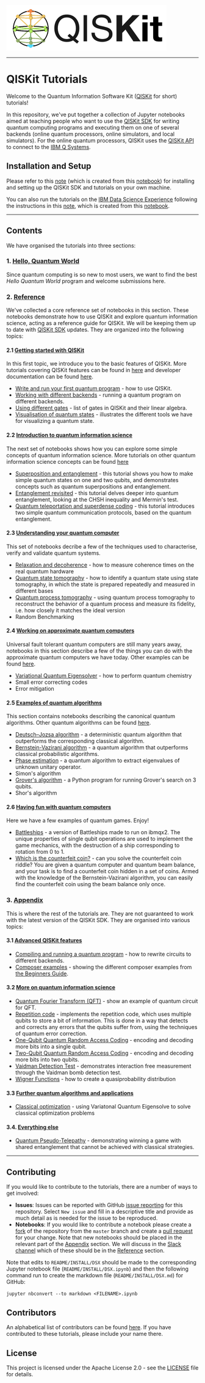
<img src="images/QISKit.gif">

***

# QISKit Tutorials

Welcome to the Quantum Information Software Kit ([QISKit](https://www.qiskit.org/) for short) tutorials! 

In this repository, we've put together a collection of Jupyter notebooks aimed at teaching people who want to use the [QISKit SDK](https://github.com/QISKit/qiskit-sdk-py) for writing quantum computing programs and executing them on one of several backends (online quantum processors, online simulators, and local simulators). For the online quantum processors, QISKit uses the [QISKit API](https://github.com/QISKit/qiskit-api-py) to connect to the [IBM Q Systems](https://quantumexperience.ng.bluemix.net/qx/experience).

## Installation and Setup
Please refer to this [note](INSTALL.md) (which is created from this [notebook](INSTALL.ipynb)) for installing and setting up the QISKit SDK and tutorials on your own machine.

You can also run the tutorials on the [IBM Data Science Experience](https://datascience.ibm.com/) following the instructions in this [note](DSX.md), which is created from this [notebook](DSX.ipynb).

***

## Contents
We have organised the tutorials into three sections:

### 1. [Hello, Quantum World](hello_world/)
Since quantum computing is so new to most users, we want to find the best *Hello Quantum World* program and welcome submissions here. 

### 2. [Reference](reference/)<a id='reference'></a>
We've collected a core reference set of notebooks in this section. These notebooks demonstrate how to use QISKit and explore quantum information science, acting as a reference guide for QISKit. We will be keeping them up to date with [QISKit SDK](https://github.com/QISKit/qiskit-sdk-py) updates. They are organized into the following topics:

#### 2.1 [Getting started with QISKit](reference/tools)
In this first topic, we introduce you to the basic features of QISKit. More tutorials covering QISKit features can be found in [here](#appendix_tools) and developer documentation can be found [here](https://www.qiskit.org/documentation/).
  * [Write and run your first quantum program](reference/tools/getting_started.ipynb) - how to use QISKit.
  * [Working with different backends](reference/tools/working_with_backends.ipynb) - running a quantum program on different backends.
  * [Using different gates](reference/tools/quantum_gates_and_linear_algebra.ipynb) - list of gates in QISKit and their linear algebra.
  * [Visualisation of quantum states](reference/tools/visualizing_quantum_state.ipynb) -  illustrates the different tools we have for visualizing a quantum state.
        
#### 2.2 [Introduction to quantum information science](reference/qis)
The next set of notebooks shows how you can explore some simple concepts of quantum information science. More tutorials on other quantum information science concepts can be found [here](#appendix_qis)
  * [Superposition and entanglement](reference/qis/superposition_and_entanglement.ipynb) - this tutorial shows you how to make simple quantum states on one and two qubits, and demonstrates concepts such as quantum superpositions and entanglement.
  * [Entanglement revisited](reference/qis/entanglement_revisited.ipynb) - this tutorial delves deeper into quantum entanglement, looking at the CHSH inequality and Mermin's test.
  * [Quantum teleportation and superdense coding](reference/qis/teleportation_superdensecoding.ipynb) - this tutorial introduces two simple quantum communication protocols, based on the quantum entanglement. 
    
####  2.3 [Understanding your quantum computer](reference/qcvv)
This set of notebooks decribe a few of the techniques used to characterise, verify and validate quantum systems. 
  * [Relaxation and decoherence](reference/qcvv/relaxation_and_decoherence.ipynb) - how to measure coherence times on the real quantum hardware
  * [Quantum state tomography](reference/qcvv/state_tomography.ipynb) - how to identify a quantum state using state tomography, in which the state is prepared repeatedly and measured in different bases
  * [Quantum process tomography](reference/qcvv/process_tomography.ipynb) - using quantum process tomography to reconstruct the behavior of a quantum process and measure its fidelity, i.e. how closely it matches the ideal version
  * Random Benchmarking

####  2.4 [Working on approximate quantum computers](reference/approximate)
Universal fault tolerant quantum computers are still many years away, notebooks in this section describe a few of the things you can do with the approximate quantum computers we have today. Other examples can be found [here](#appendix_algorithms).
  * [Variational Quantum Eigensolver](reference/approximate/quantum_chemistry.ipynb) - how to perform quantum chemistry 
  * Small error correcting codes
  * Error mitigation

#### 2.5 [Examples of quantum algorithms](reference/algorithms)
This section contains notebooks describing the canonical quantum algorithms. Other quantum algorithms can be found [here](#appendix_algorithms).
  * [Deutsch–Jozsa algorithm](reference/algorithms/deutsch_josza.ipynb) - a deterministic quantum algorithm that outperforms the corresponding classical algorithm.
  * [Bernstein-Vazirani algorithm](reference/algorithms/bernstein_vazirani.ipynb) - a quantum algorithm that outperforms classical probabilistic algorithms.
  * [Phase estimation](reference/algorithms/iterative_phase_estimation_algorithm.ipynb) - a quantum algorithm to extract eigenvalues of unknown unitary operator.
  * Simon's algorithm
  * [Grover's algorithm](reference/algorithms/grover_algorithm.py) - a Python program for running Grover's search on 3 qubits. 
  * Shor's algorithm

####  2.6 [Having fun with quantum computers](reference/games)
Here we have a few examples of quantum games. Enjoy!
  * [Battleships](reference/games/battleships_with_partial_NOT_gates.ipynb) - a version of Battleships made to run on ibmqx2. The unique properties of single qubit operations are used to implement the game mechanics, with the destruction of a ship corresponding to rotation from 0 to 1.
  * [Which is the counterfeit coin?](reference/games/quantum_counterfeit_coin_problem.ipynb) - can you solve the counterfeit coin riddle? You are given a quantum computer and quantum beam balance, and your task is to find a counterfeit coin hidden in a set of coins. Armed with the knowledge of the Bernstein-Vazirani algorithm, you can easily find the counterfeit coin using the beam balance only once.

### 3. [Appendix](appendix)<a id='appendix'></a>
This is where the rest of the tutorials are. They are not guaranteed to work with the latest version of the QISKit SDK. They are organised into various topics:

#### 3.1  [Advanced QISKit features](appendix/advanced_qiskit)<a id='appendix_tools'></a>

  * [Compiling and running a quantum program](appendix/advanced_qiskit/compiling_and_running.ipynb) - how to rewrite circuits to different backends.
  * [Composer examples](appendix/advanced_qiskit/beginners_guide_composer_examples.ipynb) -  showing the different composer examples from [the Beginners Guide](https://quantumexperience.ng.bluemix.net/qx/tutorial?sectionId=beginners-guide&page=introduction).
  
#### 3.2  [More on quantum information science](appendix/more_qis)<a id='appendix_qis'></a>

  * [Quantum Fourier Transform (QFT)](appendix/more_qis/fourier_transform.ipynb) - show an example of quantum circuit for QFT.
  * [Repetition code](appendix/more_qis/repetition_code.ipynb) -  implements the repetition code, which uses multiple qubits to store a bit of information. This is done in a way that detects and corrects any errors that the qubits suffer from, using the techniques of quantum error correction.
  * [One-Qubit Quantum Random Access Coding](appendix/more_qis/single-qubit_quantum_random_access_coding.ipynb) - encoding and decoding more bits into a single qubit.
  * [Two-Qubit Quantum Random Access Coding](appendix/more_qis/two-qubit_state_quantum_random_access_coding.ipynb) - encoding and decoding more bits into two qubits. 
  * [Vaidman Detection Test](appendix/more_qis/vaidman_detection_test.ipynb) - demonstrates interaction free measurement through the Vaidman bomb detection test.
  * [Wigner Functions](appendix/more_qis/wigner_functions.ipynb) - how to create a quasiprobability distribution 
  
#### 3.3  [Further quantum algorithms and applications](appendix/algo_app)<a id='appendix_algorithms'></a>

  * [Classical optimization](appendix/algo_app/classical_optimization.ipynb) - using Variatonal Quantum Eigensolve to solve classical optimization problems

#### 3.4. [Everything else](appendix/etc)<a id='appendix_other'></a>

  * [Quantum Pseudo-Telepathy](appendix/etc/quantum_magic_square.ipynb) - demonstrating winning a game with shared entanglement that cannot be achieved with classical strategies.
  
***  

## Contributing
If you would like to contribute to the tutorials, there are a number of ways to get involved:

* **Issues**: Issues can be reported with GitHub [issue reporting](https://github.com/QISKit/qiskit-tutorial/issues) for this repository. Select `New issue` and fill in a descriptive title and provide as much detail as is needed for the issue to be reproduced.
* **Notebooks**: If you would like to contribute a notebook please create a [fork](https://help.github.com/articles/fork-a-repo/) of the repository from the `master` branch and create a [pull request](https://help.github.com/articles/about-pull-requests/) for your change. Note that new notebooks should be placed in the relevant part of the [Appendix](appendix) section. We will discuss in the [Slack channel](https://qiskit.slack.com/messages/C7SN3T90V) which of these should be in the [Reference](reference) section.

Note that edits to ``README/INSTALL/DSX`` should be made to the corresponding Jupyter notebook file (``README/INSTALL/DSX.ipynb``) and then the following command run to create the markdown file (``README/INSTALL/DSX.md``) for GitHub:

    jupyter nbconvert --to markdown <FILENAME>.ipynb

## Contributors
An alphabetical list of contributors can be found [here](CONTRIBUTORS.md). If you have contributed to these tutorials, please include your name there.

## License
This project is licensed under the Apache License 2.0 - see the [LICENSE](https://github.com/QISKit/qiskit-tutorial/blob/master/LICENSE) file for details.




```python

```
